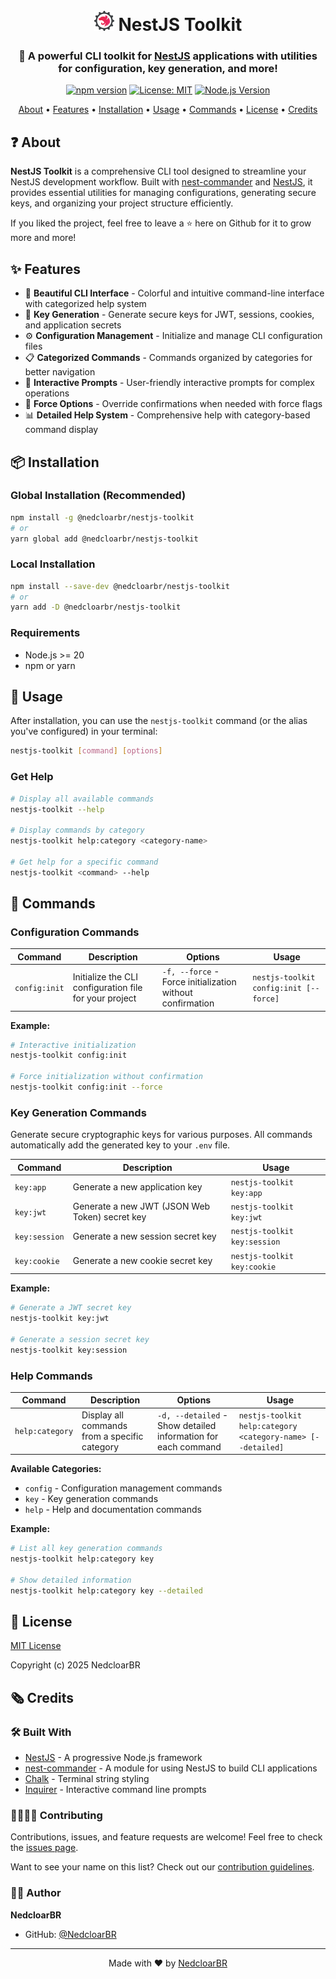 <h1 align="center">
  <br>
  <img src="https://github.com/NedcloarBR/nestjs-toolkit/blob/master/logo.svg" width="32px" alt="nestjs-toolkit logo"/> 
  NestJS Toolkit
  <br>
</h1>

<h3 align=center>🚀 A powerful <b>CLI toolkit</b> for <b><a href="https://nestjs.com/">NestJS</a></b> applications with utilities for configuration, key generation, and more!</h3>

<div align=center>

[![npm version](https://img.shields.io/npm/v/@nedcloarbr/nestjs-toolkit.svg?style=flat-square)](https://www.npmjs.com/package/@nedcloarbr/nestjs-toolkit)
[![License: MIT](https://img.shields.io/badge/License-MIT-yellow.svg)](https://opensource.org/licenses/MIT)
[![Node.js Version](https://img.shields.io/badge/node-%3E%3D20-brightgreen.svg)](https://nodejs.org/)

</div>

<p align="center">
  <a href="#❓-about">About</a>
  •
  <a href="#✨-features">Features</a>
  •
  <a href="#📦-installation">Installation</a>
  •
  <a href="#🚀-usage">Usage</a>
  •
  <a href="#📝-commands">Commands</a>
  •
  <a href="#📖-license">License</a>
  •
  <a href="#🗞️-credits">Credits</a>
</p>

## ❓ About

**NestJS Toolkit** is a comprehensive CLI tool designed to streamline your NestJS development workflow. Built with [nest-commander](https://github.com/jmcdo29/nest-commander) and [NestJS](https://nestjs.com/), it provides essential utilities for managing configurations, generating secure keys, and organizing your project structure efficiently.

If you liked the project, feel free to leave a ⭐ here on Github for it to grow more and more!

## ✨ Features

- 🎨 **Beautiful CLI Interface** - Colorful and intuitive command-line interface with categorized help system
- 🔑 **Key Generation** - Generate secure keys for JWT, sessions, cookies, and application secrets
- ⚙️ **Configuration Management** - Initialize and manage CLI configuration files
- 📋 **Categorized Commands** - Commands organized by categories for better navigation
- 🎯 **Interactive Prompts** - User-friendly interactive prompts for complex operations
- 🔄 **Force Options** - Override confirmations when needed with force flags
- 📊 **Detailed Help System** - Comprehensive help with category-based command display

## 📦 Installation

### Global Installation (Recommended)

```bash
npm install -g @nedcloarbr/nestjs-toolkit
# or
yarn global add @nedcloarbr/nestjs-toolkit
```

### Local Installation

```bash
npm install --save-dev @nedcloarbr/nestjs-toolkit
# or
yarn add -D @nedcloarbr/nestjs-toolkit
```

### Requirements

- Node.js >= 20
- npm or yarn

## 🚀 Usage

After installation, you can use the `nestjs-toolkit` command (or the alias you've configured) in your terminal:

```bash
nestjs-toolkit [command] [options]
```

### Get Help

```bash
# Display all available commands
nestjs-toolkit --help

# Display commands by category
nestjs-toolkit help:category <category-name>

# Get help for a specific command
nestjs-toolkit <command> --help
```

## 📝 Commands

### Configuration Commands

| Command | Description | Options | Usage |
|---------|-------------|---------|-------|
| `config:init` | Initialize the CLI configuration file for your project | `-f, --force` - Force initialization without confirmation | `nestjs-toolkit config:init [--force]` |

**Example:**
```bash
# Interactive initialization
nestjs-toolkit config:init

# Force initialization without confirmation
nestjs-toolkit config:init --force
```

### Key Generation Commands

Generate secure cryptographic keys for various purposes. All commands automatically add the generated key to your `.env` file.

| Command | Description | Usage |
|---------|-------------|-------|
| `key:app` | Generate a new application key | `nestjs-toolkit key:app` |
| `key:jwt` | Generate a new JWT (JSON Web Token) secret key | `nestjs-toolkit key:jwt` |
| `key:session` | Generate a new session secret key | `nestjs-toolkit key:session` |
| `key:cookie` | Generate a new cookie secret key | `nestjs-toolkit key:cookie` |

**Example:**
```bash
# Generate a JWT secret key
nestjs-toolkit key:jwt

# Generate a session secret key
nestjs-toolkit key:session
```

### Help Commands

| Command | Description | Options | Usage |
|---------|-------------|---------|-------|
| `help:category` | Display all commands from a specific category | `-d, --detailed` - Show detailed information for each command | `nestjs-toolkit help:category <category-name> [--detailed]` |

**Available Categories:**
- `config` - Configuration management commands
- `key` - Key generation commands
- `help` - Help and documentation commands

**Example:**
```bash
# List all key generation commands
nestjs-toolkit help:category key

# Show detailed information
nestjs-toolkit help:category key --detailed
```

## 📖 License

[MIT License](./LICENSE)

Copyright (c) 2025 NedcloarBR

## 🗞️ Credits

### 🛠️ Built With

- [NestJS](https://nestjs.com/) - A progressive Node.js framework
- [nest-commander](https://github.com/jmcdo29/nest-commander) - A module for using NestJS to build CLI applications
- [Chalk](https://github.com/chalk/chalk) - Terminal string styling
- [Inquirer](https://github.com/SBoudrias/Inquirer.js/) - Interactive command line prompts

### 🫱🏻‍🫲🏻 Contributing

Contributions, issues, and feature requests are welcome! Feel free to check the [issues page](https://github.com/NedcloarBR/nestjs-tools/issues).

Want to see your name on this list? Check out our [contribution guidelines](./CONTRIBUTING.md).

### 👨‍💻 Author

**NedcloarBR**
- GitHub: [@NedcloarBR](https://github.com/NedcloarBR)

---

<p align="center">Made with ❤️ by <a href="https://github.com/NedcloarBR">NedcloarBR</a></p>
